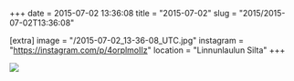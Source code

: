 +++
date = 2015-07-02 13:36:08
title = "2015-07-02"
slug = "2015/2015-07-02T13:36:08"

[extra]
image = "/2015-07-02_13-36-08_UTC.jpg"
instagram = "https://instagram.com/p/4orplmoIIz"
location = "Linnunlaulun Silta"
+++

<img src="/2015-07-02_13-36-08_UTC.jpg" />
